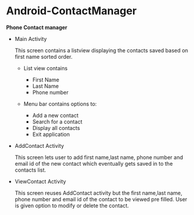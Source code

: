 # Android-ContactManager

**Phone Contact manager** 

- Main Activity

  This screen contains a listview displaying the contacts saved based on first name sorted order.
  - List view contains
    
    - First Name
    - Last Name 
    - Phone number
  
  - Menu bar contains options to:
    
    - Add a new contact
    - Search for a contact
    - Display all contacts
    - Exit application

- AddContact Activity

  This screen lets user to add first name,last name, phone number and email id of the new contact which eventually gets saved in to the contacts list.
  
- ViewContact Activity

  This screen reuses AddContact activity but the first name,last name, phone number and email id of the contact to be viewed pre filled.
  User is given option to modify or delete the contact.
